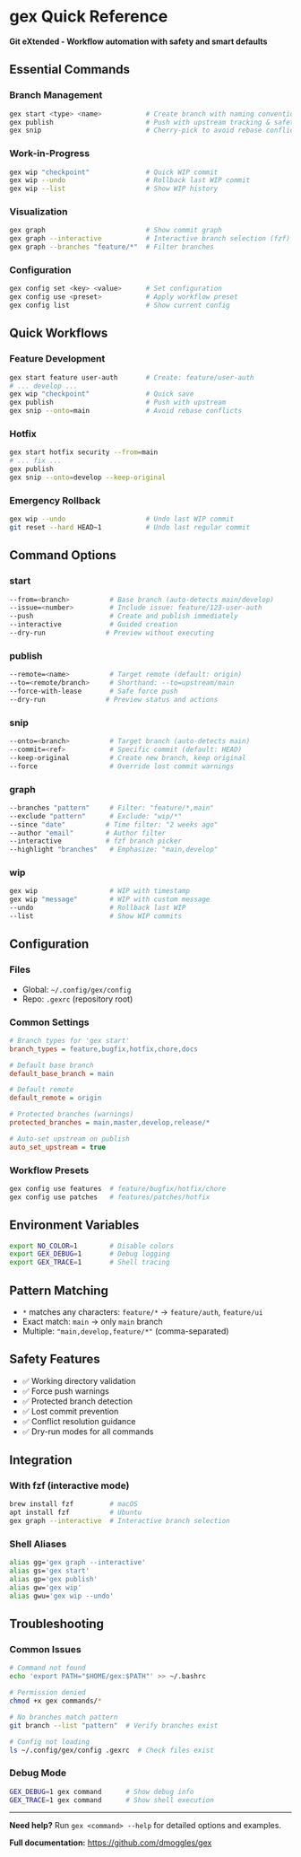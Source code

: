 # gex Quick Reference

**Git eXtended - Workflow automation with safety and smart defaults**

## Essential Commands

### Branch Management
```bash
gex start <type> <name>           # Create branch with naming conventions
gex publish                       # Push with upstream tracking & safety checks
gex snip                          # Cherry-pick to avoid rebase conflicts
```

### Work-in-Progress
```bash
gex wip "checkpoint"              # Quick WIP commit
gex wip --undo                    # Rollback last WIP commit
gex wip --list                    # Show WIP history
```

### Visualization
```bash
gex graph                         # Show commit graph
gex graph --interactive           # Interactive branch selection (fzf)
gex graph --branches "feature/*"  # Filter branches
```

### Configuration
```bash
gex config set <key> <value>      # Set configuration
gex config use <preset>           # Apply workflow preset
gex config list                   # Show current config
```

## Quick Workflows

### Feature Development
```bash
gex start feature user-auth       # Create: feature/user-auth
# ... develop ...
gex wip "checkpoint"              # Quick save
gex publish                       # Push with upstream
gex snip --onto=main              # Avoid rebase conflicts
```

### Hotfix
```bash
gex start hotfix security --from=main
# ... fix ...
gex publish
gex snip --onto=develop --keep-original
```

### Emergency Rollback
```bash
gex wip --undo                    # Undo last WIP commit
git reset --hard HEAD~1           # Undo last regular commit
```

## Command Options

### start
```bash
--from=<branch>          # Base branch (auto-detects main/develop)
--issue=<number>         # Include issue: feature/123-user-auth
--push                   # Create and publish immediately
--interactive            # Guided creation
--dry-run               # Preview without executing
```

### publish
```bash
--remote=<name>          # Target remote (default: origin)
--to=<remote/branch>     # Shorthand: --to=upstream/main
--force-with-lease       # Safe force push
--dry-run               # Preview status and actions
```

### snip
```bash
--onto=<branch>          # Target branch (auto-detects main)
--commit=<ref>           # Specific commit (default: HEAD)
--keep-original          # Create new branch, keep original
--force                  # Override lost commit warnings
```

### graph
```bash
--branches "pattern"     # Filter: "feature/*,main"
--exclude "pattern"      # Exclude: "wip/*"
--since "date"          # Time filter: "2 weeks ago"
--author "email"        # Author filter
--interactive           # fzf branch picker
--highlight "branches"   # Emphasize: "main,develop"
```

### wip
```bash
gex wip                  # WIP with timestamp
gex wip "message"        # WIP with custom message
--undo                   # Rollback last WIP
--list                   # Show WIP commits
```

## Configuration

### Files
- Global: `~/.config/gex/config`
- Repo: `.gexrc` (repository root)

### Common Settings
```ini
# Branch types for 'gex start'
branch_types = feature,bugfix,hotfix,chore,docs

# Default base branch
default_base_branch = main

# Default remote
default_remote = origin

# Protected branches (warnings)
protected_branches = main,master,develop,release/*

# Auto-set upstream on publish
auto_set_upstream = true
```

### Workflow Presets
```bash
gex config use features  # feature/bugfix/hotfix/chore
gex config use patches   # features/patches/hotfix
```

## Environment Variables
```bash
export NO_COLOR=1        # Disable colors
export GEX_DEBUG=1       # Debug logging
export GEX_TRACE=1       # Shell tracing
```

## Pattern Matching
- `*` matches any characters: `feature/*` → `feature/auth`, `feature/ui`
- Exact match: `main` → only `main` branch
- Multiple: `"main,develop,feature/*"` (comma-separated)

## Safety Features
- ✅ Working directory validation
- ✅ Force push warnings
- ✅ Protected branch detection
- ✅ Lost commit prevention
- ✅ Conflict resolution guidance
- ✅ Dry-run modes for all commands

## Integration

### With fzf (interactive mode)
```bash
brew install fzf         # macOS
apt install fzf          # Ubuntu
gex graph --interactive  # Interactive branch selection
```

### Shell Aliases
```bash
alias gg='gex graph --interactive'
alias gs='gex start'
alias gp='gex publish'
alias gw='gex wip'
alias gwu='gex wip --undo'
```

## Troubleshooting

### Common Issues
```bash
# Command not found
echo 'export PATH="$HOME/gex:$PATH"' >> ~/.bashrc

# Permission denied
chmod +x gex commands/*

# No branches match pattern
git branch --list "pattern"  # Verify branches exist

# Config not loading
ls ~/.config/gex/config .gexrc  # Check files exist
```

### Debug Mode
```bash
GEX_DEBUG=1 gex command      # Show debug info
GEX_TRACE=1 gex command      # Show shell execution
```

---

**Need help?** Run `gex <command> --help` for detailed options and examples.

**Full documentation:** https://github.com/dmoggles/gex
